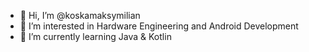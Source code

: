 - 👋 Hi, I’m @koskamaksymilian
- 👀 I’m interested in Hardware Engineering and Android Development
- 🌱 I’m currently learning Java & Kotlin

<!---
koskamaksymilian/koskamaksymilian is a ✨ special ✨ repository because its `README.md` (this file) appears on your GitHub profile.
You can click the Preview link to take a look at your changes.
--->

